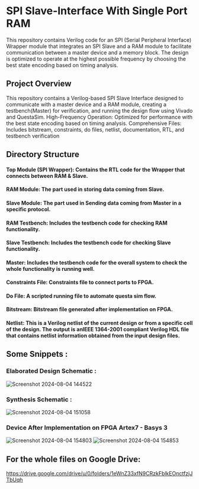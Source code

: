 # SPI Slave-Interface With Single Port RAM
This repository contains Verilog code for an SPI (Serial Peripheral Interface) Wrapper module that integrates an SPI Slave and a RAM module to facilitate communication between a master device and a memory block. The design is optimized to operate at the highest possible frequency by choosing the best state encoding based on timing analysis.

## Project Overview
This repository contains a Verilog-based SPI Slave Interface designed to communicate with a master device and a RAM module, creating a testbench(Master) for verification, and running the design flow using Vivado and QuestaSim.
High-Frequency Operation: Optimized for performance with the best state encoding based on timing analysis.
Comprehensive Files: Includes bitstream, constraints, do files, netlist, documentation, RTL, and testbench verification

## Directory Structure
#### Top Module (SPI Wrapper): Contains the RTL code for the Wrapper that connects between RAM & Slave.
#### RAM Module: The part used in storing data coming from Slave.
#### Slave Module: The part used in Sending data coming from Master in a specific protocol.
#### RAM Testbench: Includes the testbench code for checking RAM functionality.
#### Slave Testbench: Includes the testbench code for checking Slave functionality.
#### Master: Includes the testbench code for the overall system to check the whole functionality is running well. 
#### Constraints File: Constraints file to connect ports to FPGA.
#### Do File: A scripted running file to automate questa sim flow.
#### Bitstream: Bitstream file generated after implementation on FPGA.
#### Netlist: This is a Verilog netlist of the current design or from a specific cell of the design. The output is anIEEE 1364-2001 compliant Verilog HDL file that contains netlist information obtained from the input design files.

## Some Snippets :
### Elaborated Design Schematic : 
![Screenshot 2024-08-04 144522](https://github.com/user-attachments/assets/0c718c8e-4e32-4d76-b55e-8bcee2bd10a6)
### Synthesis Schematic : 
![Screenshot 2024-08-04 151058](https://github.com/user-attachments/assets/14c49ae4-e254-4f27-a2b3-5a6e5202a27f)

### Device After Implementation on FPGA Artex7 - Basys 3
![Screenshot 2024-08-04 154803](https://github.com/user-attachments/assets/eb3574d8-77dd-4279-8838-15c725a914b8)
![Screenshot 2024-08-04 154853](https://github.com/user-attachments/assets/14729c9f-c0b5-4f6c-9514-44b12c1d1b68)


## For the whole files on Google Drive:
https://drive.google.com/drive/u/0/folders/1eWnZ33xfN9CRzkFblkEOnctfzjJTbUqh
